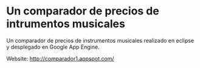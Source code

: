 # Un comparador de precios de intrumentos musicales
Un comparador de precios de instrumentos musicales realizado en eclipse y desplegado en Google App Engine.

Website: http://comparador1.appspot.com/ 

 
